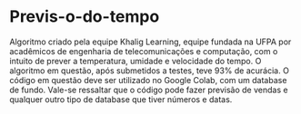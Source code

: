# Previs-o-do-tempo
Algoritmo criado pela equipe Khalig Learning, equipe fundada na UFPA por acadêmicos de engenharia de telecomunicações e computação, com o intuito de prever a temperatura, umidade e velocidade do tempo. O algoritmo em questão, após submetidos a testes, teve 93% de acurácia. O código em questão deve ser utilizado no Google Colab, com um database de fundo. Vale-se ressaltar que o código pode fazer previsão de vendas e qualquer outro tipo de database que tiver números e datas. 

